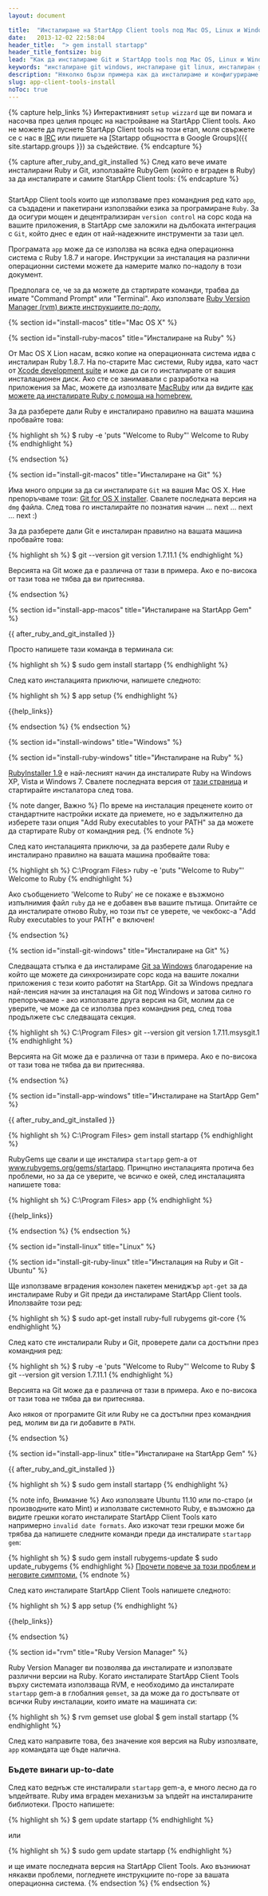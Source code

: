 ```yaml
---
layout: document

title:  "Инсталиране на StartApp Client tools под Mac OS, Linux и Windows"
date:   2013-12-02 22:58:04
header_title:  "> gem install startapp"
header_title_fontsize: big
lead: "Как да инсталираме Git и StartApp tools под Mac OS, Linux и Windows"
keywords: "инсталиране git windows, инсталиране git linux, инсталиран git mac os, инсталиране на startapp"
description: "Няколко бързи примера как да инсталираме и конфигурираме StartApp и Git под Mac OS, Linux и Windows"
slug: app-client-tools-install
noToc: true
---
```


{% capture help_links %}
  Интерактивният `setup wizzard` ще ви помага и насочва през целия процес на настройване на StartApp Client tools. Ако не можете да пуснете StartApp Client tools на този етап, моля свържете се с нас в [IRC](http://webchat.freenode.net/?channels=startapp&uio=d4) или пишете на [Startapp общността в Google Groups]({{ site.startapp.groups }}) за съдействие.
{% endcapture %}

{% capture after_ruby_and_git_installed %}
  След като вече имате инсталирани Ruby и Git, използвайте RubyGem (който е вграден в Ruby) за да инсталирате и самите StartApp Client tools:
{% endcapture %}

<!-- FIXME: Ugly work around -->
<p style="margin: 25px"></p>

StartApp Client tools които ще използваме през командния ред като `app`, са създадени и пакетирани използвайки езика за програмиране `Ruby`. За да осигури мощен и децентрализиран `version control` на сорс кода на вашите приложения, в StartApp сме заложили на дълбоката интеграция с `Git`, който днес е един от най-надежните инструменти за тази цел.

Програмата `app` може да се използва на всяка една операционна система с Ruby 1.8.7 и нагоре. Инструкции за инсталация на различни операционни системи можете да намерите малко по-надолу в този документ.

Предполага се, че за да можете да стартирате команди, трабва да имате "Command Prompt" или "Terminal". Ако използвате [Ruby Version Manager (rvm) вижте инструкциите по-долу.](#rvm)

{% section id="install-macos" title="Mac OS X" %}

{% section id="install-ruby-macos" title="Инсталиране на Ruby" %}

От Mac OS X Lion насам, всяко копие на операционната система идва с инсталиран Ruby 1.8.7. На по-старите Mac системи, Ruby идва, като част от [Xcode development suite](http://developer.apple.com/xcode) и може да си го инсталирате от вашия инсталационен диск. Ако сте се занимавали с разработка на приложения за Mac, можете да изпозлвате [MacRuby](http://macruby.org/) или да видите [как можете да инсталирате Ruby с помоща на homebrew.](http://www.ruby-lang.org/en/downloads/)

За да разберете дали Ruby е инсталирано правилно на вашата машина пробвайте това:

{% highlight sh %}
$ ruby -e 'puts "Welcome to Ruby"'
Welcome to Ruby
{% endhighlight %}

{% endsection %}

{% section id="install-git-macos" title="Инсталиране на Git" %}

Има много опрции за да си инсталирате `Git` на вашия Mac OS X. Ние препоръчваме този: [Git for OS X installer](http://code.google.com/p/git-osx-installer/). Свалете последната версия на `dmg` файла. След това го инсталирайте по познатия начин ... next ... next ... next :)

За да разберете дали Git е инсталиран правилно на вашата машина пробвайте това:

{% highlight sh %}
$ git --version
git version 1.7.11.1
{% endhighlight %}

Версията на Git може да е различна от тази в примера. Ако е по-висока от тази това не тябва да ви притеснява.

{% endsection %}

{% section id="install-app-macos" title="Инсталиране на StartApp Gem" %}

{{ after_ruby_and_git_installed }}

Просто напишете тази команда в терминала си:

{% highlight sh %}
$ sudo gem install startapp
{% endhighlight %}

След като инсталацията приключи, напишете следното:

{% highlight sh %}
$ app setup
{% endhighlight %}

{{help_links}}

{% endsection %}
{% endsection %}




{% section id="install-windows" title="Windows" %}

{% section id="install-ruby-windows" title="Инсталиране на Ruby" %}

[RubyInstaller 1.9](http://rubyinstaller.org/) е най-лесният начин да инсталирате Ruby на Windows XP, Vista и Windows 7. Свалете последната версия от [тази страница](http://rubyinstaller.org/downloads/) и стартирайте инсталатора след това.

{% note danger, Важно %}
По време на инсталация преценете които от стандартните настройки искате да приемете, но е задължително да изберете тази опция "Add Ruby executables to your PATH" за да можете да стартирате Ruby от командния ред.
{% endnote %}

След като инсталацията приключи, за да разберете дали Ruby е инсталирано правилно на вашата машина пробвайте това:

{% highlight sh %}
C:\Program Files\> ruby -e 'puts "Welcome to Ruby"'
Welcome to Ruby
{% endhighlight %}

Ако съобщението 'Welcome to Ruby' не се покаже е възжмоно изпълнимия файл `ruby` да не е добавен във вашите пътища. Опитайте се да инсталирате отново Ruby, но този път се уверете, че чекбокс-а "Add Ruby executables to your PATH" е включен!

{% endsection %}

{% section id="install-git-windows" title="Инсталиране на Git" %}

Следващата стъпка е да инсталираме [Git за Windows](http://msysgit.github.com/) благодарение на който ще можете да синхронизирате сорс кода на вашите локални приложения с тези които работят на StartApp. Git за Windows предлага най-ленсия начин за инсталация на Git под Windows и затова силно го препоръчваме - ако използвате друга версия на Git, молим да се уверите, че може да се използва през командния ред, след това продължете със следващата секция.

{% highlight sh %}
C:\Program Files\> git --version
git version 1.7.11.msysgit.1
{% endhighlight %}

Версията на Git може да е различна от тази в примера. Ако е по-висока от тази това не тябва да ви притеснява.

{% endsection %}

{% section id="install-app-windows" title="Инсталиране на StartApp Gem" %}

{{ after_ruby_and_git_installed }}

{% highlight sh %}
C:\Program Files\> gem install startapp
{% endhighlight %}

RubyGems ще свали и ще инсталира `startapp` gem-а от www.rubygems.org/gems/startapp. Принцпно инсталацията протича без проблеми, но за да се уверите, че всичко е окей, след инсталацията напишете това:

{% highlight sh %}
C:\Program Files\> app
{% endhighlight %}

{{help_links}}

{% endsection %}
{% endsection %}



{% section id="install-linux" title="Linux" %}

{% section id="install-git-ruby-linux" title="Инсталация на Ruby и Git - Ubuntu" %}

Ще използваме вградения конзолен пакетен мениджър `apt-get` за да инсталираме Ruby и Git преди да инсталираме StartApp Client tools. Иползвайте този ред:

{% highlight sh %}
$ sudo apt-get install ruby-full rubygems git-core
{% endhighlight %}

След като сте инсталирали Ruby и Git, проверете дали са достъпни през командния ред:

{% highlight sh %}
$ ruby -e 'puts "Welcome to Ruby"'
Welcome to Ruby
$ git --version
git version 1.7.11.1
{% endhighlight %}

Версията на Git може да е различна от тази в примера. Ако е по-висока от тази това не тябва да ви притеснява.

Ако някоя от програмите Git или Ruby не са достъпни през командния ред, молим ви да ги добавите в `PATH`.

{% endsection %}

{% section id="install-app-linux" title="Инсталиране на StartApp Gem" %}

{{ after_ruby_and_git_installed }}

{% highlight sh %}
$ sudo gem install startapp
{% endhighlight %}

{% note info, Внимание %}
Ако използвате Ubuntu 11.10 или по-старо (и производните като Mint) и използвате системното Ruby, е възможно да видите грешки когато инсталирате StartApp Client Tools като напримерно `invalid date formats`. Ако изкочат тези грешки може би трябва да напишете следните команди преди да инсталирате `startapp gem`:

{% highlight sh %}
$ sudo gem install rubygems-update
$ sudo update_rubygems
{% endhighlight %}
[Прочети повече за този проблем и неговите симптоми.](https://github.com/rubygems/rubygems/pull/57)
{% endnote %}

След като инсталирате StartApp Client Tools напишете следното:

{% highlight sh %}
$ app setup
{% endhighlight %}

{{help_links}}

{% endsection %}

{% section id="rvm" title="Ruby Version Manager" %}

Ruby Version Manager ви позволява да инсталирате и използвате различни версии на Ruby. Когато инсталирате StartApp Client Tools върху системата използваща RVM, е необходимо да инсталирате `startapp` gem-а в глобалния `gemset`, за да може да го достъпвате от всички Ruby инсталации, които имате на машината си:

{% highlight sh %}
$ rvm gemset use global
$ gem install startapp
{% endhighlight %}

След като направите това, без значение коя версия на Ruby изпозлвате, `app` командата ще бъде налична.

### Бъдете винаги up-to-date

След като веднъж сте инсталирали `startapp` gem-а, е много лесно да го ъпдейтвате. Ruby има вграден механизъм за ъпдейт на инсталираните библиотеки. Просто напишете:

{% highlight sh %}
$ gem update startapp
{% endhighlight %}

или

{% highlight sh %}
$ sudo gem update startapp
{% endhighlight %}

и ще имате последната версия на StartApp Client Tools. Ако възникнат някакви проблеми, погледнете инструкциите по-горе за вашата операционна система.
{% endsection %}
{% endsection %}
